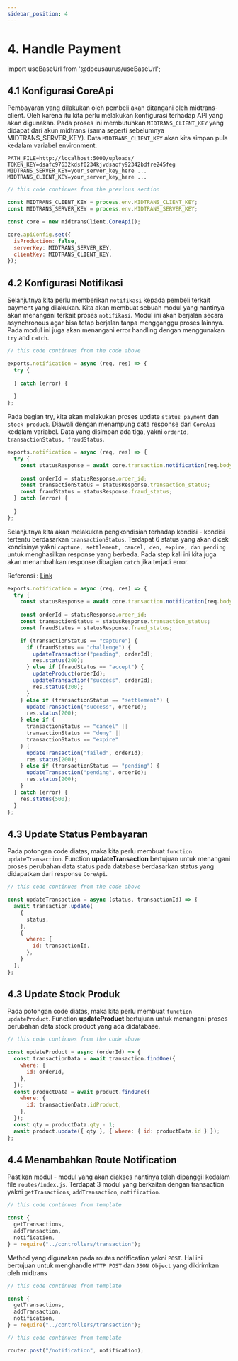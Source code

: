 ```yaml
---
sidebar_position: 4
---
```


# 4. Handle Payment

import useBaseUrl from '@docusaurus/useBaseUrl';

## 4.1 Konfigurasi CoreApi

Pembayaran yang dilakukan oleh pembeli akan ditangani oleh midtrans-client. Oleh karena itu kita perlu melakukan konfigurasi terhadap API yang akan digunakan. Pada proses ini membutuhkan `MIDTRANS_CLIENT_KEY` yang didapat dari akun midtrans (sama seperti sebelumnya MIDTRANS_SERVER_KEY). Data `MIDTRANS_CLIENT_KEY` akan kita simpan pula kedalam variabel environment.

```shell {4} title=.env
PATH_FILE=http://localhost:5000/uploads/
TOKEN_KEY=dsafc97632kdsf0234kjvdsaofy92342bdfre245feg
MIDTRANS_SERVER_KEY=your_server_key_here ...
MIDTRANS_CLIENT_KEY=your_server_key_here ...
```

```js title=server/src/controllers/transaction.js {3-12}
// this code continues from the previous section

const MIDTRANS_CLIENT_KEY = process.env.MIDTRANS_CLIENT_KEY;
const MIDTRANS_SERVER_KEY = process.env.MIDTRANS_SERVER_KEY;

const core = new midtransClient.CoreApi();

core.apiConfig.set({
  isProduction: false,
  serverKey: MIDTRANS_SERVER_KEY,
  clientKey: MIDTRANS_CLIENT_KEY,
});
```

## 4.2 Konfigurasi Notifikasi

Selanjutnya kita perlu memberikan `notifikasi` kepada pembeli terkait payment yang dilakukan. Kita akan membuat sebuah modul yang nantinya akan menangani terkait proses `notifikasi`. Modul ini akan berjalan secara asynchronous agar bisa tetap berjalan tanpa mengganggu proses lainnya. Pada modul ini juga akan menangani error handling dengan menggunakan `try` and `catch`.

```js title=server/src/controllers/transaction.js {3-8}
// this code continues from the code above

exports.notification = async (req, res) => {
  try {
      
  } catch (error) {
      
  }
};
```

Pada bagian try, kita akan melakukan proses update `status payment` dan `stock produck`. Diawali dengan menampung data response dari `CoreApi` kedalam variabel. Data yang disimpan ada tiga, yakni `orderId, transactionStatus, fraudStatus`.

```js title=server/src/controllers/transaction.js {3-7}
exports.notification = async (req, res) => {
  try {
    const statusResponse = await core.transaction.notification(req.body);
    
    const orderId = statusResponse.order_id;
    const transactionStatus = statusResponse.transaction_status;
    const fraudStatus = statusResponse.fraud_status;
  } catch (error) {
      
  }
};
```

Selanjutnya kita akan melakukan pengkondisian terhadap kondisi - kondisi tertentu berdasarkan `transactionStatus`. Terdapat 6 status yang akan dicek kondisinya yakni `capture, settlement, cancel, den, expire, dan pending` untuk menghasilkan response yang berbeda. Pada step kali ini kita juga akan menambahkan response dibagian `catch` jika terjadi error.

Referensi : [Link](https://docs.midtrans.com/en/after-payment/status-cycle)

```js title=server/src/controllers/transaction.js {9-31,33}
exports.notification = async (req, res) => {
  try {
    const statusResponse = await core.transaction.notification(req.body);
    
    const orderId = statusResponse.order_id;
    const transactionStatus = statusResponse.transaction_status;
    const fraudStatus = statusResponse.fraud_status;

    if (transactionStatus == "capture") {
      if (fraudStatus == "challenge") {
        updateTransaction("pending", orderId);
        res.status(200);
      } else if (fraudStatus == "accept") {
        updateProduct(orderId);
        updateTransaction("success", orderId);
        res.status(200);
      }
    } else if (transactionStatus == "settlement") {
      updateTransaction("success", orderId);
      res.status(200);
    } else if (
      transactionStatus == "cancel" ||
      transactionStatus == "deny" ||
      transactionStatus == "expire"
    ) {
      updateTransaction("failed", orderId);
      res.status(200);
    } else if (transactionStatus == "pending") {
      updateTransaction("pending", orderId);
      res.status(200);
    }
  } catch (error) {
    res.status(500);
  }
};
```

## 4.3 Update Status Pembayaran

Pada potongan code diatas, maka kita perlu membuat `function updateTransaction`. Function **updateTransaction** bertujuan untuk menangani proses perubahan data status pada database berdasarkan status yang didapatkan dari response `CoreApi`. 

```js title=server/src/controllers/transaction.js {3-14}
// this code continues from the code above

const updateTransaction = async (status, transactionId) => {
  await transaction.update(
    {
      status,
    },
    {
      where: {
        id: transactionId,
      },
    }
  );
};
```

## 4.3 Update Stock Produk

Pada potongan code diatas, maka kita perlu membuat `function updateProduct`. Function **updateProduct** bertujuan untuk menangani proses perubahan data stock product yang ada didatabase.

```js title=server/src/controllers/transaction.js {3-1}
// this code continues from the code above

const updateProduct = async (orderId) => {
  const transactionData = await transaction.findOne({
    where: {
      id: orderId,
    },
  });
  const productData = await product.findOne({
    where: {
      id: transactionData.idProduct,
    },
  });
  const qty = productData.qty - 1;
  await product.update({ qty }, { where: { id: productData.id } });
};
```

## 4.4 Menambahkan Route Notification

Pastikan modul - modul yang akan diakses nantinya telah dipanggil kedalam file `routes/index.js`. Terdapat 3 modul yang berkaitan dengan transaction yakni `getTrasactions`, `addTransaction`, `notification`.

```js title=routes/index.js {3-7}
// this code continues from template 

const {
  getTransactions,
  addTransaction,
  notification,
} = require("../controllers/transaction");
```
Method yang digunakan pada routes notification yakni `POST`. Hal ini bertujuan untuk menghandle `HTTP POST` dan `JSON Object` yang dikirimkan oleh midtrans

```js title=routes/index.js {3}
// this code continues from template 

const {
  getTransactions,
  addTransaction,
  notification,
} = require("../controllers/transaction");

// this code continues from template 

router.post("/notification", notification);
```